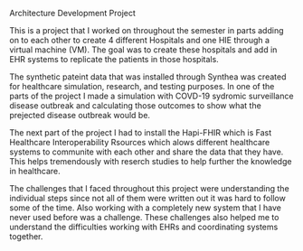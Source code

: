 Architecture Development Project

  This is a project that I worked on throughout the semester in parts adding on to each other to create 4 different Hospitals and one HIE through a virtual machine (VM). The goal was to create these hospitals and add in EHR systems to replicate the patients in those hospitals.

  The synthetic pateint data that was installed through Synthea was created for healthcare simulation, research, and testing purposes. In one of the parts of the project I made a simulation with COVD-19 sydromic surveillance disease outbreak and calculating those outcomes to show what the prejected disease outbreak would be.

  The next part of the project I had to install the Hapi-FHIR which is Fast Healthcare Interoperability Rsources which alows different healthcare systems to communite with each other and share the data that they have. This helps tremendously with reserch studies to help further the knowledge in healthcare.

  The challenges that I faced throughout this project were understanding the individual steps since not all of them were written out it was hard to follow some of the time. Also working with a completely new system that I have never used before was a challenge. These challenges also helped me to understand the difficulties working with EHRs and coordinating systems together.
